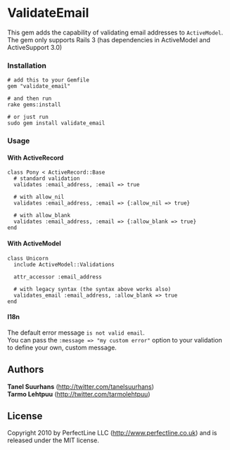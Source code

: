 # ValidateEmail

This gem adds the capability of validating email addresses to `ActiveModel`. 
The gem only supports Rails 3 (has dependencies in ActiveModel and ActiveSupport 3.0)

### Installation
    # add this to your Gemfile
    gem "validate_email"

    # and then run
    rake gems:install

    # or just run
    sudo gem install validate_email

### Usage

#### With ActiveRecord
    class Pony < ActiveRecord::Base
      # standard validation
      validates :email_address, :email => true

      # with allow_nil
      validates :email_address, :email => {:allow_nil => true}

      # with allow_blank
      validates :email_address, :email => {:allow_blank => true}
    end

#### With ActiveModel
    class Unicorn
      include ActiveModel::Validations

      attr_accessor :email_address

      # with legacy syntax (the syntax above works also)
      validates_email :email_address, :allow_blank => true
    end

#### I18n

The default error message `is not valid email`.  
You can pass the `:message => "my custom error"` option to your validation to define your own, custom message.

## Authors

**Tanel Suurhans** (<http://twitter.com/tanelsuurhans>)  
**Tarmo Lehtpuu** (<http://twitter.com/tarmolehtpuu>)

## License
Copyright 2010 by PerfectLine LLC (<http://www.perfectline.co.uk>) and is released under the MIT license.

